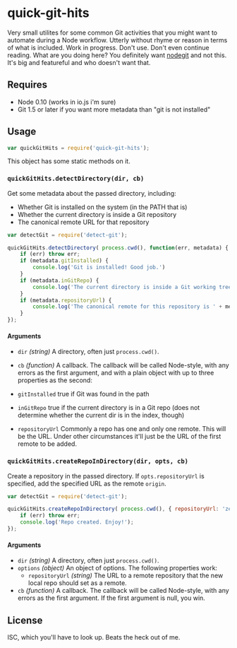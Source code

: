 # quick-git-hits

Very small utilites for some common Git activities that you might want to automate during a Node workflow. Utterly without rhyme or reason in terms of what is included. Work in progress. Don't use. Don't even continue reading. What are you doing here? You definitely want [nodegit](https://github.com/nodegit/nodegit) and not this. It's big and featureful and who doesn't want that.

## Requires
 - Node 0.10 (works in io.js i'm sure)
 - Git 1.5 or later if you want more metadata than "git is not installed"

## Usage

```js
var quickGitHits = require('quick-git-hits');
```

This object has some static methods on it.

### `quickGitHits.detectDirectory(dir, cb)`

Get some metadata about the passed directory, including:
 - Whether Git is installed on the system (in the PATH that is)
 - Whether the current directory is inside a Git repository
 - The canonical remote URL for that repository

```js
var detectGit = require('detect-git');

quickGitHits.detectDirectory( process.cwd(), function(err, metadata) {
    if (err) throw err;
    if (metadata.gitInstalled) {
        console.log('Git is installed! Good job.')
    }
    if (metadata.inGitRepo) {
        console.log('The current directory is inside a Git working tree. Go crazy!')
    }
    if (metadata.repositoryUrl) {
        console.log('The canonical remote for this repository is ' + metadata.repositoryUrl);
    }
});
```

#### Arguments
 - `dir` *(string)* A directory, often just `process.cwd()`.
 - `cb` *(function)* A callback. The callback will be called Node-style, with any errors as the first argument, and  with a plain object with up to three properties as the second:

 - `gitInstalled` true if Git was found in the path
 - `inGitRepo` true if the current directory is in a Git repo (does not determine whether the current dir is in the index, though)
 - `repositoryUrl` Commonly a repo has one and only one remote. This will be the URL. Under other circumstances it'll just be the URL of the first remote to be added.


### `quickGitHits.createRepoInDirectory(dir, opts, cb)`

Create a repository in the passed directory. If `opts.repositoryUrl` is specified, add the specified URL as the remote `origin`.

```js
var detectGit = require('detect-git');

quickGitHits.createRepoInDirectory( process.cwd(), { repositoryUrl: 'zetlen/quick-git-hits' }, function(err) {
    if (err) throw err;
    console.log('Repo created. Enjoy!');
});
```

#### Arguments
 - `dir` *(string)* A directory, often just `process.cwd()`.
 - `options` *(object)* An object of options. The following properties work:
    - `repositoryUrl` *(string)* The URL to a remote repository that the new local repo should set as a remote.
 - `cb` *(function)* A callback. The callback will be called Node-style, with any errors as the first argument. If the first argument is null, you win.

## License

ISC, which you'll have to look up. Beats the heck out of me.